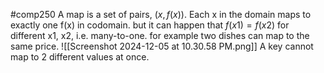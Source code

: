 #comp250 
A map is a set of pairs, ${(x,f(x))}$. Each x in the domain maps to exactly one f(x) in codomain. but it can happen that $f(x1)=f(x2)$ for different x1, x2, i.e. many-to-one. for example two dishes can map to the same price. ![[Screenshot 2024-12-05 at 10.30.58 PM.png]]
A key cannot map to 2 different values at once. 

